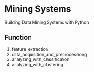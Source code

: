 Mining Systems
======

Building Data Mining Systems with Python

Function
------
1. feature_extraction
2. data_acquisition_and_preprocessiong
3. analyzing_with_classification
4. analyzing_with_clustering
